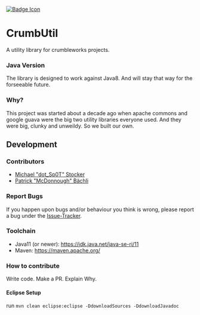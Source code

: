 [![Badge Icon](https://img.shields.io/maven-central/v/org.crumbleworks.forge.crumbutil/crumbutil?style=flat-square)](https://mvnrepository.com/artifact/org.crumbleworks.forge.crumbutil/crumbutil)

# CrumbUtil

A utility library for crumbleworks projects.

### Java Version

The library is designed to work against Java8. And will stay that way for the forseeable future.

### Why?

This project was started about a decade ago when apache commons and google guava were the big two utility libraries everyone used. And they were big, clunky and unweildy. So we built our own.

## Development

### Contributors

* [Michael "dot_Sp0T" Stocker](https://github.com/dotSp0T)
* [Patrick "McDonnough" Bächli](https://github.com/McDonnough)

### Report Bugs
If you happen upon bugs and/or behaviour you think is wrong, please report a bug under the [Issue-Tracker](https://github.com/CrumbleWorks/CrumbUtil/issues).

### Toolchain

- Java11 (or newer): https://jdk.java.net/java-se-ri/11
- Maven: https://maven.apache.org/

### How to contribute

Write code. Make a PR. Explain Why.

#### Eclipse Setup

run `mvn clean eclipse:eclipse -DdownloadSources -DdownloadJavadoc`
